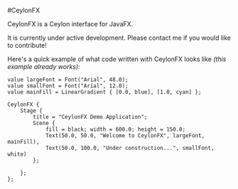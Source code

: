 #CeylonFX

CeylonFX is a Ceylon interface for JavaFX.

It is currently under active development. Please contact me if you would like to contribute!

Here's a quick example of what code written with CeylonFX looks like *(this example already works)*:

```ceylon
value largeFont = Font("Arial", 48.0);
value smallFont = Font("Arial", 12.0);
value mainFill = LinearGradient { [0.0, blue], [1.0, cyan] };

CeylonFX {
	Stage {
		title = "CeylonFX Demo Application";
		Scene {
			fill = black; width = 600.0; height = 150.0;
			Text(50.0, 50.0, "Welcome to CeylonFX", largeFont, mainFill),
			Text(50.0, 100.0, "Under construction...", smallFont, white)
		};
	
	};
};
```
